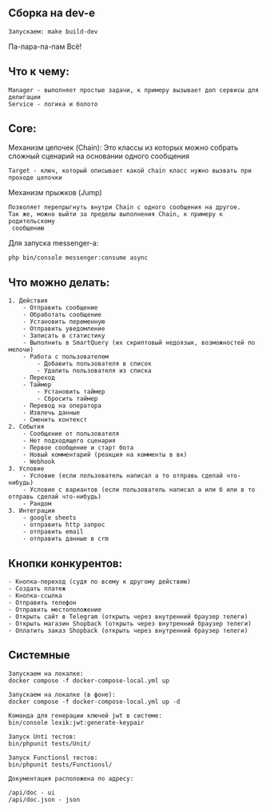 Сборка на dev-e
---

~~~
Запускаем: make build-dev
~~~

Па-пара-па-пам Всё!

Что к чему:
---

~~~
Manager - выполняет простые задачи, к примеру вызывает доп сервисы для делигации
Service - логика и болото
~~~

Core:
---

Механизм цепочек (Chain):
Это классы из которых можно собрать сложный сценарий на основании одного сообщения
~~~
Target - ключ, который описывает какой chain класс нужно вызвать при 
проходе цепочки  
~~~

Механизм прыжков (Jump)
~~~
Позволяет перепрыгнуть внутри Chain с одного сообщения на другое. 
Так же, можно выйти за пределы выполнения Chain, к примеру к родительскому
 сообщению
~~~

Для запуска messenger-а:
~~~
php bin/console messenger:consume async
~~~

Что можно делать:
---

~~~
1. Действия 
    - Отправить сообщение
    - Обработать сообщение
    - Установить переменную
    - Отправить уведомление
    - Записать в статистику
    - Выполнить в SmartQuery (их скриптовый недоязык, возможностей по мелочи)
    - Работа с пользователем
        - Добавить пользователя в список
        - Удалить пользователя из списка
    - Переход
    - Таймер
        - Установить таймер
        - Сбросить таймер
    - Перевод на оператора
    - Извлечь данные
    - Сменить контекст
2. События
    - Сообщение от пользователя
    - Нет подходящего сценария
    - Первое сообщение и старт бота
    - Новый комментарий (реакция на комменты в вк)
    - Webhook
3. Условие
    - Условие (если пользователь написал a то отправь сделай что-нибудь) 
    - Условие с вариантов (если пользователь написал a или б или в то отправь сделай что-нибудь)
    - Рандом
3. Интеграции
    - google sheets
    - отправить http запрос
    - отправить email
    - отправить данные в crm
~~~

Кнопки конкурентов:
---

~~~
- Кнопка-переход (судя по всему к другому действию)
- Создать платеж
- Кнопка-ссылка
- Отправить телефон
- Отправить местоположение
- Открыть сайт в Telegram (открыть через внутренний браузер телеги)
- Открыть магазин Shopback (открыть через внутренний браузер телеги)
- Оплатить заказ Shopback (открыть через внутренний браузер телеги)
~~~

Системные 
---

~~~
Запускаем на локалке:
docker compose -f docker-compose-local.yml up

Запускаем на локалке (в фоне):
docker compose -f docker-compose-local.yml up -d
~~~

~~~
Команда для генерации ключей jwt в системе:
bin/console lexik:jwt:generate-keypair
~~~

~~~
Запуск Unti тестов:
bin/phpunit tests/Unit/
~~~

~~~
Запуск Functionsl тестов:
bin/phpunit tests/Functionsl/
~~~

~~~
Документация расположена по адресу:

/api/doc - ui
/api/doc.json - json
~~~
